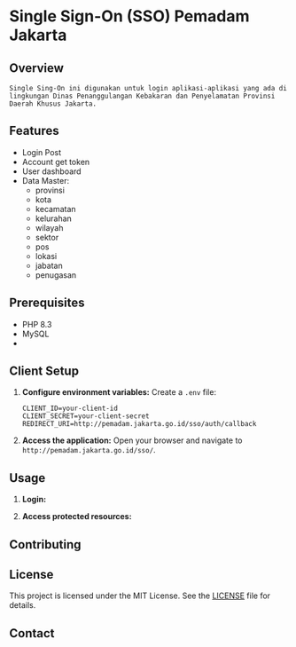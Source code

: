 # Single Sign-On (SSO) Pemadam Jakarta

## Overview

    Single Sing-On ini digunakan untuk login aplikasi-aplikasi yang ada di lingkungan Dinas Penanggulangan Kebakaran dan Penyelamatan Provinsi Daerah Khusus Jakarta.


## Features

- Login Post
- Account get token
- User dashboard
- Data Master:
    - provinsi
    - kota
    - kecamatan
    - kelurahan
    - wilayah
    - sektor
    - pos
    - lokasi
    - jabatan
    - penugasan

## Prerequisites

- PHP 8.3
- MySQL
- 

## Client Setup

1. **Configure environment variables:**
    Create a `.env` file:
    ```env
    CLIENT_ID=your-client-id
    CLIENT_SECRET=your-client-secret
    REDIRECT_URI=http://pemadam.jakarta.go.id/sso/auth/callback
    ```

2. **Access the application:**
    Open your browser and navigate to `http://pemadam.jakarta.go.id/sso/`.

## Usage

1. **Login:**
    

2. **Access protected resources:**
    

## Contributing



## License

This project is licensed under the MIT License. See the [LICENSE](LICENSE) file for details.

## Contact

